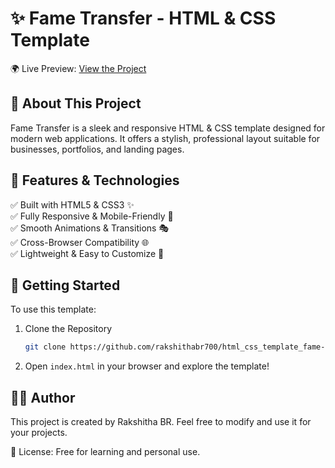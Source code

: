 # ✨ Fame Transfer - HTML & CSS Template  

🌍 Live Preview: [View the Project](https://rakshithabr700.github.io/html_css_template_fame-transfer/)  

## 📌 About This Project  
Fame Transfer is a sleek and responsive HTML & CSS template designed for modern web applications. It offers a stylish, professional layout suitable for businesses, portfolios, and landing pages.  

## 🎨 Features & Technologies  
✅ Built with HTML5 & CSS3 ✨  
✅ Fully Responsive & Mobile-Friendly 📱  
✅ Smooth Animations & Transitions 🎭  
✅ Cross-Browser Compatibility 🌐  
✅ Lightweight & Easy to Customize 🔧  

## 🚀 Getting Started  
To use this template:  
1. Clone the Repository  
   ```sh
   git clone https://github.com/rakshithabr700/html_css_template_fame-transfer.git
   ```
2. Open `index.html` in your browser and explore the template!  

## 👨‍💻 Author  
This project is created by Rakshitha BR. Feel free to modify and use it for your projects.  

📜 License: Free for learning and personal use.
